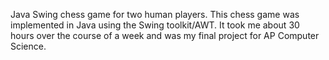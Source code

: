 Java Swing chess game for two human players. This chess game was implemented in Java using the Swing toolkit/AWT. It took me about 30 hours over the course of a week and was my final project for AP Computer Science.
